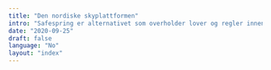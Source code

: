 ```yaml
---
title: "Den nordiske sky­plattformen"
intro: "Safespring er alternativet som overholder lover og regler innen EU"
date: "2020-09-25"
draft: false
language: "No"
layout: "index"
---
```

